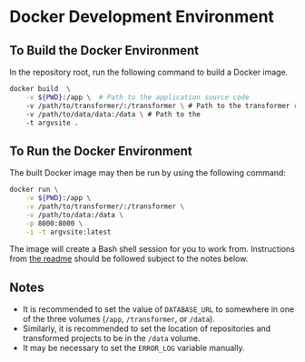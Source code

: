 # Docker Development Environment

## To Build the Docker Environment

In the repository root, run the following command to build a Docker
image.

```sh
docker build  \
    -v ${PWD}:/app \  # Path to the application source code
    -v /path/to/transformer/:/transformer \ # Path to the transformer repository
    -v /path/to/data/data:/data \ # Path to the 
    -t argvsite .
```

## To Run the Docker Environment

The built Docker image may then be run by using the following command:

```sh
docker run \
    -v ${PWD}:/app \
    -v /path/to/transformer/:/transformer \
    -v /path/to/data:/data \
    -p 8000:8000 \
    -i -t argvsite:latest
```

The image will create a Bash shell session for you to work from.
Instructions from [the readme](README.md) should be followed subject
to the notes below.

## Notes

 - It is recommended to set the value of `DATABASE_URL` to  somewhere in one of the three volumes (`/app`, `/transformer`, or `/data`).
 - Similarly, it is recommended to set the location of repositories and transformed projects to be in the `/data` volume.
 - It may be necessary to set the `ERROR_LOG` variable manually.
